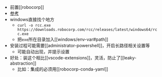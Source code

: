 - 前置[[robocorp]]
- [参考](https://github.com/robocorp/rcc#installing-rcc-from-command-line)
- windows直接找个地方
  - `curl -o rcc.exe https://downloads.robocorp.com/rcc/releases/latest/windows64/rcc.exe`
  - 把`exe`所在目录加入[[windows/env-var#path]]
- 安装过程可能需要[[administrator-powershell]]，开启长路径相关设置等
  - 可能自动出现，并提示设置
- 好处：装这个相比[[vscode-extensions]]，灵活，防止了[[leaky-abstraction]]
  - 比如：集成的必须用[[robocorp-conda-yaml]]
